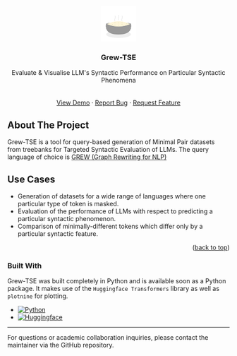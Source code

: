 <!-- Improved compatibility of back to top link: See: https://github.com/othneildrew/Best-README-Template/pull/73 -->
<a id="readme-top"></a>
<!--
*** Thanks for checking out the Best-README-Template. If you have a suggestion
*** that would make this better, please fork the repo and create a pull request
*** or simply open an issue with the tag "enhancement".
*** Don't forget to give the project a star!
*** Thanks again! Now go create something AMAZING! :D
-->



<!-- PROJECT SHIELDS -->
<!--
*** I'm using markdown "reference style" links for readability.
*** Reference links are enclosed in brackets [ ] instead of parentheses ( ).
*** See the bottom of this document for the declaration of the reference variables
*** for contributors-url, forks-url, etc. This is an optional, concise syntax you may use.
*** https://www.markdownguide.org/basic-syntax/#reference-style-links
-->


<!-- PROJECT LOGO -->
<br />
<div align="center">
    <img src="assets/grewtse-logo.png" alt="Logo" width="80" height="80">

  <h3 align="center">Grew-TSE</h3>

  <p align="center">
    Evaluate & Visualise LLM's Syntactic Performance on Particular Syntactic Phenomena
    <br />
    <!-- <a href="https://github.com/othneildrew/Best-README-Template"><strong>Explore the docs »</strong></a> -->
    <br />
    <br />
    <a href="">View Demo</a>
    &middot;
    <a href="https://github.com/DanielGall500/Grew-TSE/issues/new?labels=bug&template=bug-report---.md">Report Bug</a>
    &middot;
    <a href="https://github.com/DanielGall500/Grew-TSE/issues/new?labels=enhancement&template=feature-request---.md">Request Feature</a>
  </p>
</div>

<!-- ABOUT THE PROJECT -->
## About The Project
Grew-TSE is a tool for query-based generation of Minimal Pair datasets from treebanks for Targeted Syntactic Evaluation of LLMs. The query language of choice is [GREW (Graph Rewriting for NLP)](https://grew.fr/)

## Use Cases
* Generation of datasets for a wide range of languages where one particular type of token is masked.
* Evaluation of the performance of LLMs with respect to predicting a particular syntactic phenomenon.
* Comparison of minimally-different tokens which differ only by a particular syntactic feature.
<p align="right">(<a href="#readme-top">back to top</a>)</p>

### Built With
Grew-TSE was built completely in Python and is available soon as a Python package. It makes use of the ```Huggingface Transformers``` library as well as ```plotnine``` for plotting.
* [![Python][Python]][Python-url]
* [![Huggingface][Huggingface]][Huggingface-url]


<!-- MARKDOWN LINKS & IMAGES -->
<!-- https://www.markdownguide.org/basic-syntax/#reference-style-links -->
[issues-shield]: https://img.shields.io/github/issues/othneildrew/Best-README-Template.svg?style=for-the-badge
[issues-url]: https://github.com/othneildrew/Best-README-Template/issues
[license-shield]: https://img.shields.io/github/license/othneildrew/Best-README-Template.svg?style=for-the-badge
[license-url]: https://github.com/othneildrew/Best-README-Template/blob/master/LICENSE.txt
[linkedin-shield]: https://img.shields.io/badge/-LinkedIn-black.svg?style=for-the-badge&logo=linkedin&colorB=555
[linkedin-url]: https://www.linkedin.com/in/daniel-gallagher-a520161a3/
[product-screenshot]: images/screenshot.png

[Python]: https://img.shields.io/badge/python-3670A0?style=for-the-badge&logo=python&logoColor=ffdd54
[Python-url]: https://www.python.org/

[Huggingface]: https://img.shields.io/badge/-HuggingFace-3B4252?style=flat&logo=huggingface&logoColor=
[Huggingface-url]: https://huggingface.co/

---

For questions or academic collaboration inquiries, please contact the maintainer via the GitHub repository.
